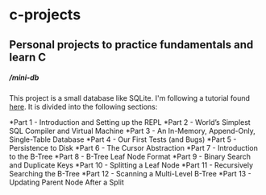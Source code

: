 # c-projects
<h2>Personal projects to practice fundamentals and learn C</h2>


<h5>/mini-db</h5> 

This project is a small database like SQLite. I'm following a tutorial found [here](https://cstack.github.io/db_tutorial/).
It is divided into the following sections:

*Part 1 - Introduction and Setting up the REPL
*Part 2 - World’s Simplest SQL Compiler and Virtual Machine
*Part 3 - An In-Memory, Append-Only, Single-Table Database
*Part 4 - Our First Tests (and Bugs)
*Part 5 - Persistence to Disk
*Part 6 - The Cursor Abstraction
*Part 7 - Introduction to the B-Tree
*Part 8 - B-Tree Leaf Node Format
*Part 9 - Binary Search and Duplicate Keys
*Part 10 - Splitting a Leaf Node
*Part 11 - Recursively Searching the B-Tree
*Part 12 - Scanning a Multi-Level B-Tree
*Part 13 - Updating Parent Node After a Split
